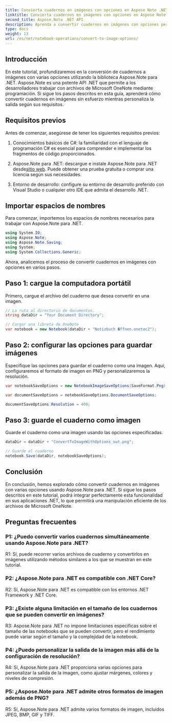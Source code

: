 ```yaml
---
title: Convierta cuadernos en imágenes con opciones en Aspose Note .NET
linktitle: Convierta cuadernos en imágenes con opciones en Aspose Note .NET
second_title: Aspose.Nota .NET API
description: Aprenda a convertir cuadernos en imágenes con opciones personalizables utilizando Aspose.Note para .NET.
type: docs
weight: 13
url: /es/net/notebook-operations/convert-to-image-options/
---
```

## Introducción

En este tutorial, profundizaremos en la conversión de cuadernos a imágenes con varias opciones utilizando la biblioteca Aspose.Note para .NET. Aspose.Note es una potente API .NET que permite a los desarrolladores trabajar con archivos de Microsoft OneNote mediante programación. Si sigue los pasos descritos en esta guía, aprenderá cómo convertir cuadernos en imágenes sin esfuerzo mientras personaliza la salida según sus requisitos.

## Requisitos previos

Antes de comenzar, asegúrese de tener los siguientes requisitos previos:

1. Conocimientos básicos de C#: la familiaridad con el lenguaje de programación C# es esencial para comprender e implementar los fragmentos de código proporcionados.

2.  Aspose.Note para .NET: descargue e instale Aspose.Note para .NET desde[sitio web](https://releases.aspose.com/note/net/). Puede obtener una prueba gratuita o comprar una licencia según sus necesidades.

3. Entorno de desarrollo: configure su entorno de desarrollo preferido con Visual Studio o cualquier otro IDE que admita el desarrollo .NET.

## Importar espacios de nombres

Para comenzar, importemos los espacios de nombres necesarios para trabajar con Aspose.Note para .NET.

```csharp
using System.IO;
using Aspose.Note;
using Aspose.Note.Saving;
using System;
using System.Collections.Generic;
```

Ahora, analicemos el proceso de convertir cuadernos en imágenes con opciones en varios pasos.

## Paso 1: cargue la computadora portátil

Primero, cargue el archivo del cuaderno que desea convertir en una imagen.

```csharp
// La ruta al directorio de documentos.
string dataDir = "Your Document Directory";

// Cargar una libreta de OneNote
var notebook = new Notebook(dataDir + "Notizbuch �ffnen.onetoc2");
```

## Paso 2: configurar las opciones para guardar imágenes

Especifique las opciones para guardar el cuaderno como una imagen. Aquí, configuraremos el formato de imagen en PNG y personalizaremos la resolución.

```csharp
var notebookSaveOptions = new NotebookImageSaveOptions(SaveFormat.Png);

var documentSaveOptions = notebookSaveOptions.DocumentSaveOptions;

documentSaveOptions.Resolution = 400;
```

## Paso 3: guarde el cuaderno como imagen

Guarde el cuaderno como una imagen usando las opciones especificadas.

```csharp
dataDir = dataDir + "ConvertToImageWithOptions_out.png";

// Guarde el cuaderno
notebook.Save(dataDir, notebookSaveOptions);
```

## Conclusión

En conclusión, hemos explorado cómo convertir cuadernos en imágenes con varias opciones usando Aspose.Note para .NET. Si sigue los pasos descritos en este tutorial, podrá integrar perfectamente esta funcionalidad en sus aplicaciones .NET, lo que permitirá una manipulación eficiente de los archivos de Microsoft OneNote.

## Preguntas frecuentes

### P1: ¿Puedo convertir varios cuadernos simultáneamente usando Aspose.Note para .NET?

R1: Sí, puede recorrer varios archivos de cuaderno y convertirlos en imágenes utilizando métodos similares a los que se muestran en este tutorial.

### P2: ¿Aspose.Note para .NET es compatible con .NET Core?

R2: Sí, Aspose.Note para .NET es compatible con los entornos .NET Framework y .NET Core.

### P3: ¿Existe alguna limitación en el tamaño de los cuadernos que se pueden convertir en imágenes?

R3: Aspose.Note para .NET no impone limitaciones específicas sobre el tamaño de las notebooks que se pueden convertir, pero el rendimiento puede variar según el tamaño y la complejidad de la notebook.

### P4: ¿Puedo personalizar la salida de la imagen más allá de la configuración de resolución?

R4: Sí, Aspose.Note para .NET proporciona varias opciones para personalizar la salida de la imagen, como ajustar márgenes, colores y niveles de compresión.

### P5: ¿Aspose.Note para .NET admite otros formatos de imagen además de PNG?

R5: Sí, Aspose.Note para .NET admite varios formatos de imagen, incluidos JPEG, BMP, GIF y TIFF.